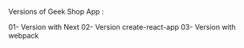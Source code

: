 Versions of Geek Shop App :

01- Version with Next
02- Version create-react-app
03- Version with webpack